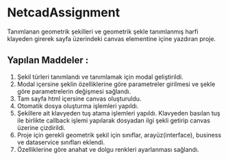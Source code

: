 # NetcadAssignment

Tanımlanan geometrik şekilleri ve geometrik şekle tanımlanmış harfi klayeden girerek sayfa üzerindeki canvas elementine içine yazdıran
proje.

## Yapılan Maddeler :
  1. Şekil türleri tanımlandı ve tanımlamak için modal geliştirildi.
  2. Modal içersine şeklin özelliklerine göre parametreler girilmesi ve şekle göre parametrelerin değişmesi sağlandı.
  3. Tam sayfa html içersine canvas oluşturuldu.
  4. Otomatik dosya oluşturma işlemleri yapıldı.      
  5. Şekillere ait klavyeden tuş atama işlemleri yapıldı. Klavyeden basılan tuş ile birlikte callback işlemi yapılarak dosyadan ilgi şekli     getirip canvas üzerine çizdirildi.       
  6. Proje için gerekli geometrik şekil için sınıflar, arayüz(interface), business ve dataservice sınıfları eklendi.
  7. Özelliklerine göre anahat ve dolgu renkleri ayarlanması sağlandı. 
  
 



